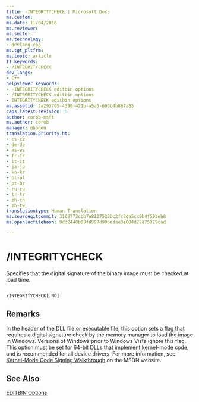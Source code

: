 ```yaml
---
title: -INTEGRITYCHECK | Microsoft Docs
ms.custom: 
ms.date: 11/04/2016
ms.reviewer: 
ms.suite: 
ms.technology:
- devlang-cpp
ms.tgt_pltfrm: 
ms.topic: article
f1_keywords:
- /INTEGRITYCHECK
dev_langs:
- C++
helpviewer_keywords:
- -INTEGRITYCHECK editbin options
- /INTEGRITYCHECK editbin options
- INTEGRITYCHECK editbin options
ms.assetid: 2a293705-4396-421b-a5a5-693b4b867a85
caps.latest.revision: 5
author: corob-msft
ms.author: corob
manager: ghogen
translation.priority.ht:
- cs-cz
- de-de
- es-es
- fr-fr
- it-it
- ja-jp
- ko-kr
- pl-pl
- pt-br
- ru-ru
- tr-tr
- zh-cn
- zh-tw
translationtype: Human Translation
ms.sourcegitcommit: 3168772cbb7e8127523bc2fc2da5cc9b4f59beb8
ms.openlocfilehash: 9dd2440b69fd997d99badae3e004d72a75879cad

---
```

# /INTEGRITYCHECK
Specifies that the digital signature of the binary image must be checked at load time.  
  
```  
  
/INTEGRITYCHECK[:NO]  
```  
  
## Remarks  
 In the header of the DLL file or executable file, this option sets a flag that requires a digital signature check by the memory manager to load the image in Windows. Versions of Windows prior to Windows Vista ignore this flag. This option must be set for 64-bit DLLs that implement kernel-mode code, and is recommended for all device drivers. For more information, see [Kernel-Mode Code Signing Walkthrough](http://go.microsoft.com/fwlink/?linkid=237093) on the MSDN website.  
  
## See Also  
 [EDITBIN Options](../../build/reference/editbin-options.md)


<!--HONumber=Jan17_HO2-->


